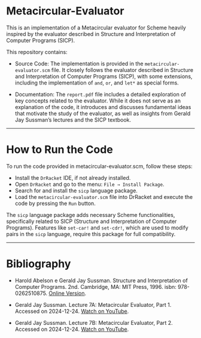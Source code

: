 # Metacircular-Evaluator

This is an implementation of a Metacircular evaluator for Scheme heavily inspired by the evaluator described in Structure and Interpretation of Computer Programs (SICP).

This repository contains:

- Source Code: The implementation is provided in the ``metacircular-evaluator.scm`` file. It closely follows the evaluator described in Structure and Interpretation of Computer Programs (SICP), with some extensions, including the implementation of ``and``, ``or``, and ``let*`` as special forms.

- Documentation: The ``report.pdf`` file includes a detailed exploration of key concepts related to the evaluator. While it does not serve as an explanation of the code, it introduces and discusses fundamental ideas that motivate the study of the evaluator, as well as insights from Gerald Jay Sussman’s lectures and the SICP textbook.

-----

# How to Run the Code

To run the code provided in metacircular-evaluator.scm, follow these steps:

+ Install the ``DrRacket`` IDE, if not already installed.
+ Open ``DrRacket`` and go to the menu: ``File → Install Package``.
+ Search for and install the ``sicp`` language package.
+ Load the ``metacircular-evaluator.scm`` file into DrRacket and execute the code by pressing the ``Run`` button.

The ``sicp`` language package adds necessary Scheme functionalities, specifically related to SICP (Structure and Interpretation of Computer Programs). Features like ``set-car!`` and ``set-cdr!``, which are used to modify pairs in the ``sicp`` language, require this package for full compatibility.

-----

# Bibliography

- Harold Abelson e Gerald Jay Sussman. Structure and Interpretation of Computer Programs. 2nd. Cambridge, MA: MIT Press, 1996. isbn: 978-0262510875. [Online Version](https://mitpress.mit.edu/sites/default/files/sicp/index.html).

- Gerald Jay Sussman. Lecture 7A: Metacircular Evaluator, Part 1. Accessed on 2024-12-24. [Watch on YouTube](https://youtu.be/aAlR3cezPJg).

- Gerald Jay Sussman. Lecture 7B: Metacircular Evaluator, Part 2. Accessed on 2024-12-24. [Watch on YouTube](https://youtu.be/QVEOq5k6Xi0).

